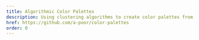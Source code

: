 ```yaml
---
title: Algorithmic Color Palettes
description: Using clustering algorithms to create color palettes from movie stills.
href: https://github.com/a-poor/color-palettes
order: 0
---
```

